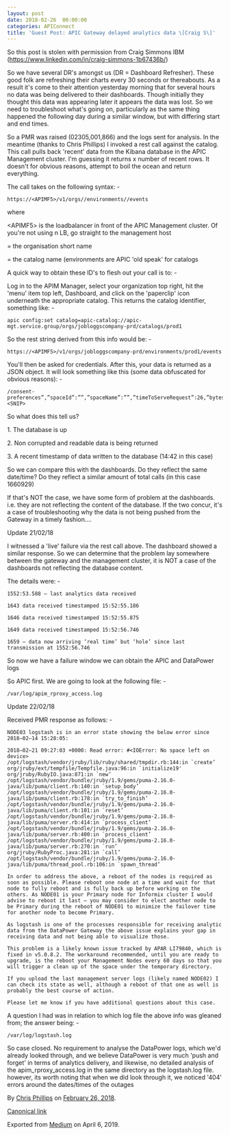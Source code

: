 ```yaml
---
layout: post
date: 2018-02-26  00:00:00
categories: APIConnect
title: 'Guest Post: APIC Gateway delayed analytics data \[Craig S\]'
---
```

<!--more-->

So this post is stolen with permission from Craig Simmons IBM
(<https://www.linkedin.com/in/craig-simmons-1b67436b/>)

So we have several DR's amongst us (DR = Dashboard Refresher). These
good folk are refreshing their charts every 30 seconds or thereabouts.
As a result it's come to their attention yesterday morning that for
several hours no data was being delivered to their dashboards. Though
initially they thought this data was appearing later it appears the data
was lost. So we need to troubleshoot what's going on, particularly as
the same thing happened the following day during a similar window, but
with differing start and end times.

So a PMR was raised (02305,001,866) and the logs sent for analysis. In
the meantime (thanks to Chris Phillips) I invoked a rest call against
the catalog. This call pulls back 'recent' data from the Kibana database
in the APIC Management cluster. I'm guessing it returns x number of
recent rows. It doesn't for obvious reasons, attempt to boil the ocean
and return everything.

The call takes on the following syntax: -

```
https://<APIMF5>/v1/orgs//environments//events
```

where

\<APIMF5\> is the loadbalancer in front of the APIC Management cluster.
Of you're not using n LB, go straight to the management host

 = the organisation short name

 = the catalog name (environments are APIC 'old speak' for
catalogs

A quick way to obtain these ID's to flesh out your call is to: -

Log in to the APIM Manager, select your organization top right, hit the
'menu' item top left, Dashboard, and click on the 'paperclip' icon
underneath the appropriate catalog. This returns the catalog identifier,
something like: -

```
apic config:set catalog=apic-catalog://apic-mgt.service.group/orgs/jobloggscompany-prd/catalogs/prod1
```

So the rest string derived from this info would be: -

```
https://<APIMF5>/v1/orgs/jobloggscompany-prd/environments/prod1/events
```

You'll then be asked for credentials. After this, your data is returned
as a JSON object. It will look something like this (some data obfuscated
for obvious reasons): -

```
/consent-preferences”,”spaceId”:””,”spaceName”:””,”timeToServeRequest”:26,”bytesSent”:2,”requestProtocol”:”https”,”requestMethod”:”GET”,”uriPath”:”/
<SNIP>
```

So what does this tell us?

1\. The database is up

2\. Non corrupted and readable data is being returned

3\. A recent timestamp of data written to the database (14:42 in this
case)

So we can compare this with the dashboards. Do they reflect the same
date/time? Do they reflect a similar amount of total calls (in this case
1660929)

If that's NOT the case, we have some form of problem at the dashboards.
i.e. they are not reflecting the content of the database. If the two
concur, it's a case of troubleshooting why the data is not being pushed
from the Gateway in a timely fashion....

Update 21/02/18

I witnessed a 'live' failure via the rest call above. The dashboard
showed a similar response. So we can determine that the problem lay
somewhere between the gateway and the management cluster, it is NOT a
case of the dashboards not reflecting the database content.

The details were: -

```
1552:53.588 — last analytics data received
```

```
1643 data received timestamped 15:52:55.186
```

```
1646 data received timestamped 15:52:55.875
```

```
1649 data received timestamped 15:52:56.746
```

```
1659 — data now arriving ‘real time’ but ‘hole’ since last transmission at 1552:56.746
```

So now we have a failure window we can obtain the APIC and DataPower
logs

So APIC first. We are going to look at the following file: -

```
/var/log/apim_rproxy_access.log
```

Update 22/02/18

Received PMR response as follows: -

```
NODE03 logstash is in an error state showing the below error since 2018–02–14 15:28:05:
```

```
2018–02–21 09:27:03 +0000: Read error: #<IOError: No space left on device>
/opt/logstash/vendor/jruby/lib/ruby/shared/tmpdir.rb:144:in `create’
org/jruby/ext/tempfile/Tempfile.java:96:in `initialize19'
org/jruby/RubyIO.java:871:in `new’
/opt/logstash/vendor/bundle/jruby/1.9/gems/puma-2.16.0-java/lib/puma/client.rb:140:in `setup_body’
/opt/logstash/vendor/bundle/jruby/1.9/gems/puma-2.16.0-java/lib/puma/client.rb:178:in `try_to_finish’
/opt/logstash/vendor/bundle/jruby/1.9/gems/puma-2.16.0-java/lib/puma/client.rb:101:in `reset’
/opt/logstash/vendor/bundle/jruby/1.9/gems/puma-2.16.0-java/lib/puma/server.rb:414:in `process_client’
/opt/logstash/vendor/bundle/jruby/1.9/gems/puma-2.16.0-java/lib/puma/server.rb:400:in `process_client’
/opt/logstash/vendor/bundle/jruby/1.9/gems/puma-2.16.0-java/lib/puma/server.rb:270:in `run’
org/jruby/RubyProc.java:281:in `call’
/opt/logstash/vendor/bundle/jruby/1.9/gems/puma-2.16.0-java/lib/puma/thread_pool.rb:106:in `spawn_thread’
```

```
In order to address the above, a reboot of the nodes is required as soon as possible. Please reboot one node at a time and wait for that node to fully reboot and is fully back up before working on the others. As NODE01 is your Primary node for Informix cluster I would advise to reboot it last — you may consider to elect another node to be Primary during the reboot of NODE01 to minimize the failover time for another node to become Primary.
```

```
As logstash is one of the processes responsible for receiving analytic data from the DataPower Gateway the above issue explains your gap in receiving data and not being able to visualize those.
```

```
This problem is a likely known issue tracked by APAR LI79840, which is fixed in v5.0.8.2. The workaround recommended, until you are ready to upgrade, is the reboot your Management Nodes every 60 days so that you will trigger a clean up of the space under the temporary directory.
```

```
If you upload the last management server logs (likely named NODE02) I can check its state as well, although a reboot of that one as well is probably the best course of action.
```

```
Please let me know if you have additional questions about this case.
```

A question I had was in relation to which log file the above info was
gleaned from; the answer being: -

```
/var/log/logstash.log
```

So case closed. No requirement to analyse the DataPower logs, which we'd
already looked through, and we believe DataPower is very much 'push and
forget' in terms of analytics delivery, and likewise, no detailed
analysis of the apim\_rproxy\_access.log in the same directory as the
logstash.log file. however, its worth noting that when we did look
through it, we noticed '404' errors around the dates/times of the
outages





By [Chris Phillips](https://medium.com/@cminion) on
[February 26, 2018](https://medium.com/p/47171f13b91f).

[Canonical
link](https://medium.com/@cminion/guest-post-apic-gateway-delayed-analytics-data-craig-s-47171f13b91f)

Exported from [Medium](https://medium.com) on April 6, 2019.
